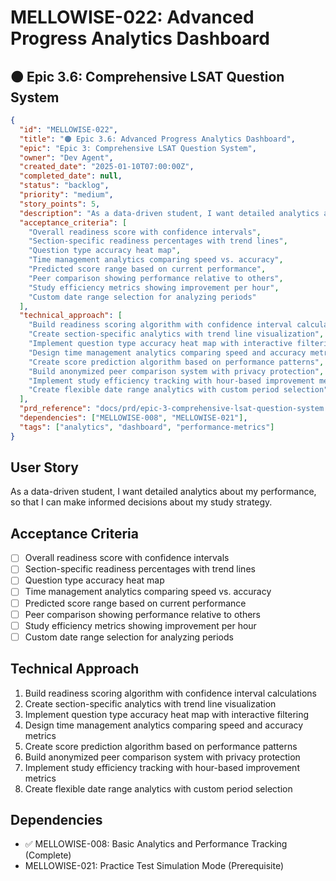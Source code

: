 # MELLOWISE-022: Advanced Progress Analytics Dashboard

## 🟠 Epic 3.6: Comprehensive LSAT Question System

```json
{
  "id": "MELLOWISE-022",
  "title": "🟠 Epic 3.6: Advanced Progress Analytics Dashboard",
  "epic": "Epic 3: Comprehensive LSAT Question System",
  "owner": "Dev Agent",
  "created_date": "2025-01-10T07:00:00Z",
  "completed_date": null,
  "status": "backlog",
  "priority": "medium",
  "story_points": 5,
  "description": "As a data-driven student, I want detailed analytics about my performance, so that I can make informed decisions about my study strategy.",
  "acceptance_criteria": [
    "Overall readiness score with confidence intervals",
    "Section-specific readiness percentages with trend lines",
    "Question type accuracy heat map",
    "Time management analytics comparing speed vs. accuracy",
    "Predicted score range based on current performance",
    "Peer comparison showing performance relative to others",
    "Study efficiency metrics showing improvement per hour",
    "Custom date range selection for analyzing periods"
  ],
  "technical_approach": [
    "Build readiness scoring algorithm with confidence interval calculations",
    "Create section-specific analytics with trend line visualization",
    "Implement question type accuracy heat map with interactive filtering",
    "Design time management analytics comparing speed and accuracy metrics",
    "Create score prediction algorithm based on performance patterns",
    "Build anonymized peer comparison system with privacy protection",
    "Implement study efficiency tracking with hour-based improvement metrics",
    "Create flexible date range analytics with custom period selection"
  ],
  "prd_reference": "docs/prd/epic-3-comprehensive-lsat-question-system.md",
  "dependencies": ["MELLOWISE-008", "MELLOWISE-021"],
  "tags": ["analytics", "dashboard", "performance-metrics"]
}
```

## User Story
As a data-driven student, I want detailed analytics about my performance, so that I can make informed decisions about my study strategy.

## Acceptance Criteria
- [ ] Overall readiness score with confidence intervals
- [ ] Section-specific readiness percentages with trend lines
- [ ] Question type accuracy heat map
- [ ] Time management analytics comparing speed vs. accuracy
- [ ] Predicted score range based on current performance
- [ ] Peer comparison showing performance relative to others
- [ ] Study efficiency metrics showing improvement per hour
- [ ] Custom date range selection for analyzing periods

## Technical Approach
1. Build readiness scoring algorithm with confidence interval calculations
2. Create section-specific analytics with trend line visualization
3. Implement question type accuracy heat map with interactive filtering
4. Design time management analytics comparing speed and accuracy metrics
5. Create score prediction algorithm based on performance patterns
6. Build anonymized peer comparison system with privacy protection
7. Implement study efficiency tracking with hour-based improvement metrics
8. Create flexible date range analytics with custom period selection

## Dependencies
- ✅ MELLOWISE-008: Basic Analytics and Performance Tracking (Complete)
- MELLOWISE-021: Practice Test Simulation Mode (Prerequisite)